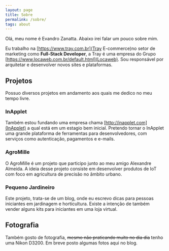 ```yaml
---
layout: page
title: Sobre
permalink: /sobre/
tags: about
---
```


Olá, meu nome é Evandro Zanatta. Abaixo irei falar um pouco sobre mim.

Eu trabalho na [https://www.tray.com.br](Tray E-commerce)no setor de marketing como **Full-Stack Developer**, a Tray é uma empresa do Grupo [https://www.locaweb.com.br/default.html](Locaweb). Sou responsável por arquitetar e desenvolver novos sites e plataformas.

## Projetos

Possuo diversos projetos em andamento aos quais me dedico no meu tempo livre.

### InApplet

Também estou fundando uma empresa chama [http://inapplet.com](InApplet) a qual está em um estagio bem inicial. Pretendo tornar o InApplet uma grande plataforma de ferramentas para desenvolvedores, com serviços como autenticação, pagamentos e e-mails.

### AgroMille

O AgroMille é um projeto que participo junto ao meu amigo Alexandre Almeida. A ideia desse projeto consiste em desenvolver produtos de IoT com foco em agricultura de precisão no âmbito urbano.

### Pequeno Jardineiro

Este projeto, trata-se de um blog, onde eu escrevo dicas para pessoas iniciantes em jardinagem e horticultura. Existe a intenção de também vender alguns kits para iniciantes em uma loja virtual.

## Fotografia

Também gosto de fotografia, ~~mesmo não praticando muito no dia dia~~ tenho uma Nikon D3200. Em breve posto algumas fotos aqui no blog.
